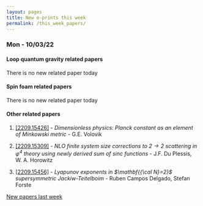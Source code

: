 ```yaml
---
layout: pages
title: New e-prints this week
permalink: /this_week_papers/
---
```




### Mon - 10/03/22

#### Loop quantum gravity related papers

There is no new related paper today 

#### Spin foam related papers

There is no new related paper today 



#### Other related papers

1. [[2209.15426]](https://arxiv.org/abs/2209.15426) - *Dimensionless physics: Planck constant as an element of Minkowski metric* - G.E. Volovik

1. [[2209.15309]](https://arxiv.org/abs/2209.15309) - *NLO finite system size corrections to $2\to2$ scattering in $φ^4$  theory using newly derived sum of sinc functions* - J.F. Du Plessis, W. A. Horowitz

1. [[2209.15456]](https://arxiv.org/abs/2209.15456) - *Lyapunov exponents in $\mathbf{{\cal N}=2}$ supersymmetric  Jackiw-Teitelboim* - Ruben Campos Delgado, Stefan Forste






[New papers last week]({{site.url}}/archived/weekly/pre-prints/2022/10/03/archived_weekly_papers.html)